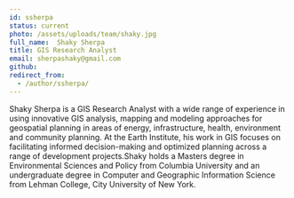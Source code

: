 ```yaml
---
id: ssherpa
status: current
photo: /assets/uploads/team/shaky.jpg
full_name:  Shaky Sherpa
title: GIS Research Analyst
email: sherpashaky@gmail.com
github: 
redirect_from:
  - /author/ssherpa/
---
```

Shaky Sherpa is a GIS Research Analyst  with a wide range of experience in using innovative GIS analysis, mapping and modeling approaches for geospatial planning in areas of energy, infrastructure, health, environment and community planning. At the Earth Institute, his work in GIS focuses on facilitating informed decision-making and optimized planning across a range of development projects.Shaky holds a Masters degree in Environmental Sciences and Policy from Columbia University and an undergraduate degree in   Computer and Geographic Information Science from Lehman College, City University of New York. 
